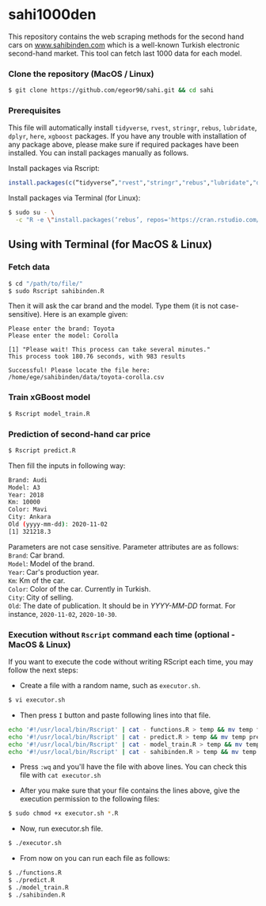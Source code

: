 # sahi1000den
This repository contains the web scraping methods for the second hand cars on www.sahibinden.com which is a well-known Turkish electronic second-hand market. This tool can fetch last 1000 data for each model.

### Clone the repository (MacOS / Linux)
```sh
$ git clone https://github.com/egeor90/sahi.git && cd sahi
```

### Prerequisites
This file will automatically install `tidyverse`, `rvest`, `stringr`, `rebus`, `lubridate`, `dplyr`, `here`, `xgboost` packages. 
If you have any trouble with installation of any package above, please make sure if required packages have been installed. You can install packages manually as follows.

Install packages via Rscript:
```r
install.packages(c(“tidyverse”,"rvest","stringr","rebus","lubridate","dplyr","here","xgboost"))
```

Install packages via Terminal (for Linux):
```sh
$ sudo su - \
  -c "R -e \"install.packages(‘rebus’, repos='https://cran.rstudio.com/')\""
```

## Using with Terminal (for MacOS & Linux)

### Fetch data
```sh
$ cd "/path/to/file/"
$ sudo Rscript sahibinden.R
```

Then it will ask the car brand and the model. Type them (it is not case-sensitive). Here is an example given:

```
Please enter the brand: Toyota
Please enter the model: Corolla

[1] "Please wait! This process can take several minutes."
This process took 180.76 seconds, with 983 results

Successful! Please locate the file here:
/home/ege/sahibinden/data/toyota-corolla.csv
```

### Train xGBoost model
```sh
$ Rscript model_train.R
```


### Prediction of second-hand car price
```sh
$ Rscript predict.R
```

Then fill the inputs in following way:
```sh
Brand: Audi
Model: A3
Year: 2018
Km: 10000
Color: Mavi
City: Ankara
Old (yyyy-mm-dd): 2020-11-02
[1] 321218.3
```

Parameters are not case sensitive. Parameter attributes are as follows:  
`Brand`: Car brand.  
`Model`: Model of the brand.  
`Year`: Car's production year.  
`Km`: Km of the car.  
`Color`: Color of the car. Currently in Turkish.  
`City`: City of selling.  
`Old`: The date of publication. It should be in *YYYY-MM-DD* format. For instance, `2020-11-02`, `2020-10-30`.


### Execution without `Rscript` command each time (optional - MacOS & Linux)
If you want to execute the code without writing RScript each time, you may follow the next steps:

- Create a file with a random name, such as `executor.sh`.

```sh
$ vi executor.sh
```

- Then press `I` button and paste following lines into that file. 

```sh
echo '#!/usr/local/bin/Rscript' | cat - functions.R > temp && mv temp functions.R
echo '#!/usr/local/bin/Rscript' | cat - predict.R > temp && mv temp predict.R
echo '#!/usr/local/bin/Rscript' | cat - model_train.R > temp && mv temp model_train.R
echo '#!/usr/local/bin/Rscript' | cat - sahibinden.R > temp && mv temp sahibinden.R
```

- Press `:wq` and you'll have the file with above lines. You can check this file with `cat executor.sh`

- After you make sure that your file contains the lines above, give the execution permission to the following files:

```sh
$ sudo chmod +x executor.sh *.R
```

- Now, run executor.sh file.
```sh
$ ./executor.sh
```

- From now on you can run each file as follows:
```sh
$ ./functions.R
$ ./predict.R
$ ./model_train.R
$ ./sahibinden.R
```

